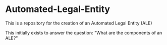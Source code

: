 # Automated-Legal-Entity
This is a repository for the creation of an Automated Legal Entity (ALE)

This initially exists to answer the question: "What are the components of an ALE?"
